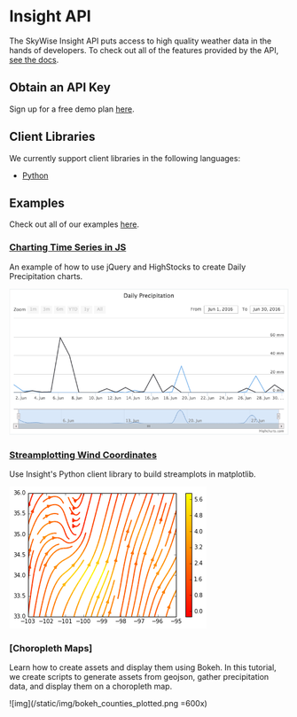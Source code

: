 # Insight API
The SkyWise Insight API puts access to high quality weather data in the hands of developers. To check out all of the features provided by the API, [see the docs](http://docs.api.wdtinc.com/insight-api/en/latest/overview.html).

## Obtain an API Key
Sign up for a free demo plan [here](http://skywise.wdtinc.com).

## Client Libraries
We currently support client libraries in the following languages:

- [Python](https://github.com/wdtinc/skywise-insight-py)

## Examples
Check out all of our examples [here](/examples).

### [Charting Time Series in JS](/examples/js/time_series_charting_in_js.md)
An example of how to use jQuery and HighStocks to create Daily Precipitation charts.

![img](/static/img/daily_precip.png)

### [Streamplotting Wind Coordinates](/examples/python/wind_coordinates_matplotlib.md)

Use Insight's Python client library to build streamplots in matplotlib.

![img](/static/img/wind_streamplot.png)

### [Choropleth Maps]

Learn how to create assets and display them using Bokeh. In this tutorial, we create scripts to generate assets from geojson, gather precipitation data, and display them on a choropleth map.

![img](/static/img/bokeh_counties_plotted.png =600x)
